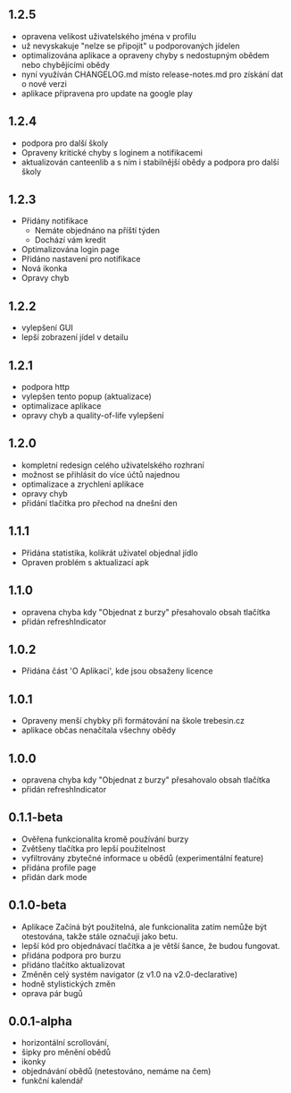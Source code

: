 ## 1.2.5

- opravena velikost uživatelského jména v profilu
- už nevyskakuje "nelze se připojit" u podporovaných jídelen
- optimalizována aplikace a opraveny chyby s nedostupným obědem nebo chybějícími obědy
- nyní využíván CHANGELOG.md místo release-notes.md pro získání dat o nové verzi
- aplikace připravena pro update na google play

## 1.2.4

- podpora pro další školy
- Opraveny kritické chyby s loginem a notifikacemi
- aktualizován canteenlib a s ním i stabilnější obědy a podpora pro další školy

## 1.2.3

- Přidány notifikace
  - Nemáte objednáno na příští týden
  - Dochází vám kredit
- Optimalizována login page
- Přidáno nastavení pro notifikace
- Nová ikonka
- Opravy chyb

## 1.2.2

- vylepšení GUI
- lepší zobrazení jídel v detailu

## 1.2.1

- podpora http
- vylepšen tento popup (aktualizace)
- optimalizace aplikace
- opravy chyb a quality-of-life vylepšení

## 1.2.0

- kompletní redesign celého uživatelského rozhraní
- možnost se přihlásit do více účtů najednou
- optimalizace a zrychlení aplikace
- opravy chyb
- přidání tlačítka pro přechod na dnešní den

## 1.1.1

- Přidána statistika, kolikrát uživatel objednal jídlo
- Opraven problém s aktualizací apk

## 1.1.0

- opravena chyba kdy "Objednat z burzy" přesahovalo obsah tlačítka
- přidán refreshIndicator

## 1.0.2

- Přidána část 'O Aplikaci', kde jsou obsaženy licence

## 1.0.1

- Opraveny menší chybky při formátování na škole trebesin.cz
- aplikace občas nenačítala všechny obědy

## 1.0.0

- opravena chyba kdy "Objednat z burzy" přesahovalo obsah tlačítka
- přidán refreshIndicator

## 0.1.1-beta

- Ověřena funkcionalita kromě používání burzy
- Zvětšeny tlačítka pro lepší použitelnost
- vyfiltrovány zbytečné informace u obědů (experimentální feature)
- přidána profile page
- přidán dark mode

## 0.1.0-beta

- Aplikace Začíná být použitelná, ale funkcionalita zatím nemůže být otestována, takže stále označuji jako betu.
- lepší kód pro objednávací tlačítka a je větší šance, že budou fungovat.
- přidána podpora pro burzu
- přidáno tlačítko aktualizovat
- Změněn celý systém navigator (z v1.0 na v2.0-declarative)
- hodně stylistických změn
- oprava pár bugů

## 0.0.1-alpha

- horizontální scrollování,
- šipky pro měnění obědů
- ikonky
- objednávání obědů (netestováno, nemáme na čem)
- funkční kalendář
